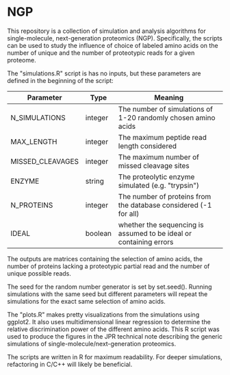 # NGP
This repository is a collection of simulation and analysis algorithms for single-molecule, next-generation proteomics (NGP). Specifically, the scripts can be used to study the influence of choice of labeled amino acids on the number of unique and the number of proteotypic reads for a given proteome.

The "simulations.R" script is has no inputs, but these parameters are defined in the beginning of the script:

| Parameter        | Type    | Meaning                                                            |
| ---------------- |---------| -------------------------------------------------------------------|
| N_SIMULATIONS    | integer | The number of simulations of 1-20 randomly chosen amino acids      |
| MAX_LENGTH       | integer | The maximum peptide read length considered                         |
| MISSED_CLEAVAGES | integer | The maximum number of missed cleavage sites                        |
| ENZYME           | string  | The proteolytic enzyme simulated (e.g. "trypsin")                  |
| N_PROTEINS       | integer | The number of proteins from the database considered (-1 for all)   |
| IDEAL            | boolean | whether the sequencing is assumed to be ideal or containing errors |

The outputs are matrices containing the selection of amino acids, the number of proteins lacking a proteotypic partial read and the number of unique possible reads. 

The seed for the random number generator is set by set.seed(). Running simulations with the same seed but different parameters will repeat the simulations for the exact same selection of amino acids.

The "plots.R" makes pretty visualizations from the simulations using ggplot2. It also uses multidimensional linear regression to determine the relative discrimination power of the different amino acids. This R script was used to produce the figures in the JPR technical note describing the generic simulations of single-molecule/next-generation proteomics.

The scripts are written in R for maximum readability. For deeper simulations, refactoring in C/C++ will likely be beneficial.
